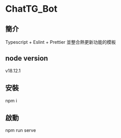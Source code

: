 # ChatTG_Bot

## 簡介
Typescript + Eslint + Prettier
並整合熱更新功能的模板

## node version
v18.12.1

## 安裝
npm i 

## 啟動
npm run serve

